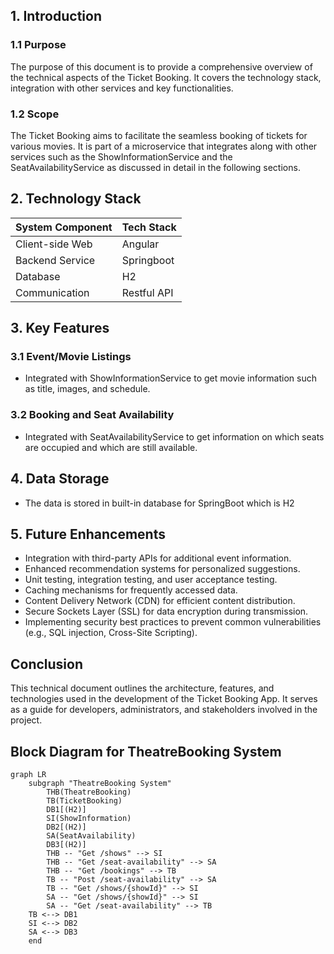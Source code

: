 ## 1. Introduction
 
### 1.1 Purpose
The purpose of this document is to provide a comprehensive overview of the technical aspects of the Ticket Booking. It covers the technology stack, integration with other services and key functionalities.
 
### 1.2 Scope
The Ticket Booking aims to facilitate the seamless booking of tickets for various movies. It is part of a microservice that integrates along with other services such as the ShowInformationService and the SeatAvailabilityService as discussed in detail in the following sections.
## 2. Technology Stack
| System Component| Tech Stack |
| ------------- | ------------- |
| Client-side Web  | Angular  |
| Backend Service  | Springboot  |
| Database  | H2  |
| Communication  | Restful API  |
 
 
## 3. Key Features
 
### 3.1 Event/Movie Listings
- Integrated with ShowInformationService to get movie information such as title, images, and schedule.
 
### 3.2 Booking and Seat Availability
- Integrated with SeatAvailabilityService to get information on which seats are occupied and which are still available.
 
 
## 4. Data Storage
 
- The data is stored in built-in database for SpringBoot which is H2
 
 
## 5. Future Enhancements
 
- Integration with third-party APIs for additional event information.
- Enhanced recommendation systems for personalized suggestions.
- Unit testing, integration testing, and user acceptance testing.
- Caching mechanisms for frequently accessed data.
- Content Delivery Network (CDN) for efficient content distribution.
- Secure Sockets Layer (SSL) for data encryption during transmission.
- Implementing security best practices to prevent common vulnerabilities (e.g., SQL injection, Cross-Site Scripting).
 
## Conclusion
 
This technical document outlines the architecture, features, and technologies used in the development of the Ticket Booking App. It serves as a guide for developers, administrators, and stakeholders involved in the project.

## Block Diagram for TheatreBooking System

```mermaid
graph LR
    subgraph "TheatreBooking System"
		THB(TheatreBooking)
        TB(TicketBooking)
		DB1[(H2)]
        SI(ShowInformation)
		DB2[(H2)]
        SA(SeatAvailability)
		DB3[(H2)]
        THB -- "Get /shows" --> SI
        THB -- "Get /seat-availability" --> SA
        THB -- "Get /bookings" --> TB
        TB -- "Post /seat-availability" --> SA
        TB -- "Get /shows/{showId}" --> SI
        SA -- "Get /shows/{showId}" --> SI
        SA -- "Get /seat-availability" --> TB
	TB <--> DB1
	SI <--> DB2
	SA <--> DB3
    end
```
